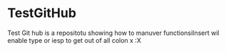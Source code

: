 TestGitHub
==========

Test Git hub is a repositotu showing how to manuver functionsiInsert wil enable type or iesp to get out of all colon x :X

